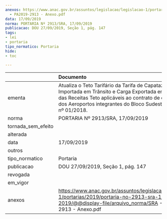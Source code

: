 ```yaml
---
anexos: https://www.anac.gov.br/assuntos/legislacao/legislacao-1/portarias/2019/portaria-no-2913-sra-17-09-2019/@@display-file/arquivo_norma/SRA
  - PA2019-2913 - Anexo.pdf
data: 17/09/2019
norma: PORTARIA Nº 2913/SRA, 17/09/2019
publicacao: DOU 27/09/2019, Seção 1, pág. 147
tags:
- lei
- portaria
tipo_normatico: Portaria
hide: 
- toc 
 
---
```


|                    | Documento                                                                                                                                                                                                                               |
|:-------------------|:----------------------------------------------------------------------------------------------------------------------------------------------------------------------------------------------------------------------------------------|
| ementa             | Atualiza o Teto Tarifário da Tarifa de Capatazia da Carga Importada em Trânsito e Carga Exportada em Trânsito e das Receitas Teto aplicáveis ao contrato de concessão dos Aeroportos integrantes do Bloco Sudeste do Leilão nº 01/2018. |
| norma              | PORTARIA Nº 2913/SRA, 17/09/2019                                                                                                                                                                                                        |
| tornada_sem_efeito |                                                                                                                                                                                                                                         |
| alterada           |                                                                                                                                                                                                                                         |
| data               | 17/09/2019                                                                                                                                                                                                                              |
| outros             |                                                                                                                                                                                                                                         |
| tipo_normatico     | Portaria                                                                                                                                                                                                                                |
| publicacao         | DOU 27/09/2019, Seção 1, pág. 147                                                                                                                                                                                                       |
| revogada           |                                                                                                                                                                                                                                         |
| em_vigor           |                                                                                                                                                                                                                                         |
| anexos             | https://www.anac.gov.br/assuntos/legislacao/legislacao-1/portarias/2019/portaria-no-2913-sra-17-09-2019/@@display-file/arquivo_norma/SRA - PA2019-2913 - Anexo.pdf                                                                      |